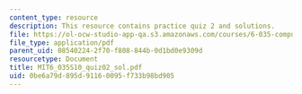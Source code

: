 ```yaml
---
content_type: resource
description: This resource contains practice quiz 2 and solutions.
file: https://ol-ocw-studio-app-qa.s3.amazonaws.com/courses/6-035-computer-language-engineering-spring-2010/0be6a79d895d91160095f733b98bd905_MIT6_035S10_quiz02_sol.pdf
file_type: application/pdf
parent_uid: 08540224-2f70-f808-844b-0d1bd0e9309d
resourcetype: Document
title: MIT6_035S10_quiz02_sol.pdf
uid: 0be6a79d-895d-9116-0095-f733b98bd905
---
```

